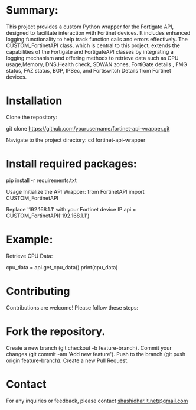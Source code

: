 # Summary:

This project provides a custom Python wrapper for the Fortigate API, designed to facilitate interaction with Fortinet devices. It includes enhanced logging functionality to 
help track function calls and errors effectively. The CUSTOM_FortinetAPI class, which is central to this project, extends the capabilities of the Fortigate and FortigateAPI 
classes by integrating a logging mechanism and offering methods to retrieve data such as CPU usage,Memory, DNS,Health check, SDWAN zones, FortiGate details , FMG status, FAZ status,
BGP, IPSec, and Fortiswitch Details from Fortinet devices.


# Installation
Clone the repository:

git clone https://github.com/yourusername/fortinet-api-wrapper.git

Navigate to the project directory:
cd fortinet-api-wrapper

# Install required packages:
pip install -r requirements.txt

Usage
Initialize the API Wrapper:
from FortinetAPI import CUSTOM_FortinetAPI

Replace '192.168.1.1' with your Fortinet device IP
api = CUSTOM_FortinetAPI('192.168.1.1')


# Example: 
Retrieve CPU Data:

cpu_data = api.get_cpu_data()
print(cpu_data)

# Contributing
Contributions are welcome! Please follow these steps:

# Fork the repository.
Create a new branch (git checkout -b feature-branch).
Commit your changes (git commit -am 'Add new feature').
Push to the branch (git push origin feature-branch).
Create a new Pull Request.

# Contact
For any inquiries or feedback, please contact shashidhar.it.net@gmail.com
